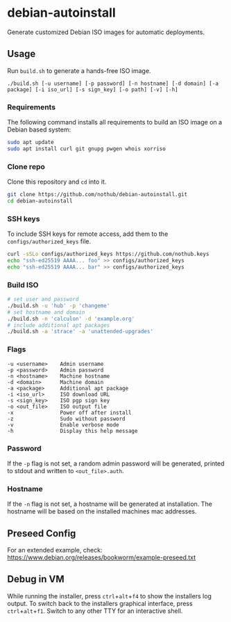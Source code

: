 # debian-autoinstall

Generate customized Debian ISO images for automatic deployments.

## Usage

Run `build.sh` to generate a hands-free ISO image.

```
./build.sh [-u username] [-p password] [-n hostname] [-d domain] [-a package] [-i iso_url] [-s sign_key] [-o path] [-v] [-h]
```

### Requirements

The following command installs all requirements to build an ISO image on a Debian based system:

```sh
sudo apt update
sudo apt install curl git gnupg pwgen whois xorriso
```

### Clone repo

Clone this repository and `cd` into it.

```sh
git clone https://github.com/nothub/debian-autoinstall.git
cd debian-autoinstall
```

### SSH keys

To include SSH keys for remote access, add them to the `configs/authorized_keys` file.

```sh
curl -sSLo configs/authorized_keys https://github.com/nothub.keys
echo "ssh-ed25519 AAAA... foo" >> configs/authorized_keys
echo "ssh-ed25519 AAAA... bar" >> configs/authorized_keys
```

### Build ISO

```sh
# set user and password
./build.sh -u 'hub' -p 'changeme'
# set hostname and domain
./build.sh -n 'calculon' -d 'example.org'
# include additional apt packages
./build.sh -a 'strace' -a 'unattended-upgrades'
```

### Flags

```
-u <username>    Admin username
-p <password>    Admin password
-n <hostname>    Machine hostname
-d <domain>      Machine domain
-a <package>     Additional apt package
-i <iso_url>     ISO download URL
-s <sign_key>    ISO pgp sign key
-o <out_file>    ISO output file
-x               Power off after install
-z               Sudo without password
-v               Enable verbose mode
-h               Display this help message
```

### Password

If the `-p` flag is not set, a random admin password will be generated, printed to stdout and written to `<out_file>.auth`.

### Hostname

If the `-n` flag is not set, a hostname will be generated at installation.
The hostname will be based on the installed machines mac addresses.

## Preseed Config

For an extended example, check:
https://www.debian.org/releases/bookworm/example-preseed.txt

## Debug in VM

While running the installer, press `ctrl`+`alt`+`f4` to show the installers log output.
To switch back to the installers graphical interface, press `ctrl`+`alt`+`f1`.
Switch to any other TTY for an interactive shell.
